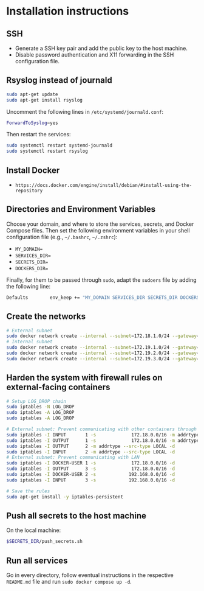 # Installation instructions

## SSH

- Generate a SSH key pair and add the public key to the host machine.
- Disable password authentication and X11 forwarding in the SSH configuration file.

## Rsyslog instead of journald

```bash
sudo apt-get update
sudo apt-get install rsyslog
```

Uncomment the following lines in `/etc/systemd/journald.conf`:

```bash
ForwardToSyslog=yes
```

Then restart the services:

```bash
sudo systemctl restart systemd-journald
sudo systemctl restart rsyslog
```

## Install Docker

- `https://docs.docker.com/engine/install/debian/#install-using-the-repository`

## Directories and Environment Variables

Choose your domain, and where to store the services, secrets, and Docker Compose files. Then set the following environment variables in your shell configuration file (e.g., `~/.bashrc`, `~/.zshrc`):

- `MY_DOMAIN=`
- `SERVICES_DIR=`
- `SECRETS_DIR=`
- `DOCKERS_DIR=`

Finally, for them to be passed through `sudo`, adapt the `sudoers` file by adding the following line:

```bash
Defaults        env_keep += "MY_DOMAIN SERVICES_DIR SECRETS_DIR DOCKERS_DIR"
```

## Create the networks

```bash
# External subnet
sudo docker network create --internal --subnet=172.18.1.0/24 --gateway=172.18.1.1 net-dabloon
# Internal subnet
sudo docker network create --internal --subnet=172.19.1.0/24 --gateway=172.19.1.1 net-pihole
sudo docker network create --internal --subnet=172.19.2.0/24 --gateway=172.19.2.1 net-ddclient
sudo docker network create --internal --subnet=172.19.3.0/24 --gateway=172.19.3.1 net-fw-monitor
```

## Harden the system with firewall rules on external-facing containers

```bash
# Setup LOG_DROP chain
sudo iptables -N LOG_DROP
sudo iptables -A LOG_DROP                                                                -j LOG --log-prefix "FW_DROP: "
sudo iptables -A LOG_DROP                                                                -j DROP

# External subnet: Prevent communicating with other containers through any local IP
sudo iptables -I INPUT       1 -s             172.18.0.0/16 -m addrtype --dst-type LOCAL -j LOG_DROP
sudo iptables -I OUTPUT      1 -s             172.18.0.0/16 -m addrtype --dst-type LOCAL -j LOG_DROP
sudo iptables -I OUTPUT      2 -m addrtype --src-type LOCAL -d             172.18.0.0/16 -j LOG_DROP
sudo iptables -I INPUT       2 -m addrtype --src-type LOCAL -d             172.18.0.0/16 -j LOG_DROP
# External subnet: Prevent communicating with LAN
sudo iptables -I DOCKER-USER 1 -s             172.18.0.0/16 -d            192.168.0.0/16 -j LOG_DROP
sudo iptables -I OUTPUT      3 -s             172.18.0.0/16 -d            192.168.0.0/16 -j LOG_DROP
sudo iptables -I DOCKER-USER 2 -s            192.168.0.0/16 -d             172.18.0.0/16 -j LOG_DROP
sudo iptables -I INPUT       3 -s            192.168.0.0/16 -d             172.18.0.0/16 -j LOG_DROP

# Save the rules
sudo apt-get install -y iptables-persistent
```

## Push all secrets to the host machine

On the local machine:

```bash
$SECRETS_DIR/push_secrets.sh
```

## Run all services

Go in every directory, follow eventual instructions in the respective `README.md` file and run `sudo docker compose up -d`.
